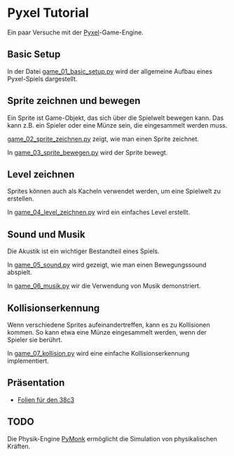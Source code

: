 # Pyxel Tutorial

Ein paar Versuche mit der [Pyxel](https://github.com/kitao/pyxel)-Game-Engine.

## Basic Setup

In der Datei [game_01_basic_setup.py](game_01_basic_setup.py) wird der allgemeine Aufbau eines
Pyxel-Spiels dargestellt.

## Sprite zeichnen und bewegen

Ein Sprite ist Game-Objekt, das sich über die Spielwelt bewegen kann. Das kann z.B. ein Spieler oder eine Münze sein, die eingesammelt werden muss.

[game_02_sprite_zeichnen.py](game_02_sprite_zeichnen.py) zeigt, wie man einen Sprite zeichnet.

In [game_03_sprite_bewegen.py](game_03_sprite_bewegen.py) wird der Sprite bewegt.

## Level zeichnen

Sprites können auch als Kacheln verwendet werden, um eine Spielwelt zu erstellen.

In [game_04_level_zeichnen.py](game_04_level_zeichnen.py) wird ein einfaches Level erstellt.

## Sound und Musik

Die Akustik ist ein wichtiger Bestandteil eines Spiels. 

In [game_05_sound.py](game_05_sound.py) wird gezeigt, wie man einen Bewegungssound abspielt.

In [game_06_musik.py](game_06_musik.py) wir die Verwendung von Musik demonstriert.

## Kollisionserkennung

Wenn verschiedene Sprites aufeinandertreffen, kann es zu Kollisionen kommen. So kann etwa eine Münze eingesammelt werden, wenn der Spieler sie berührt.

In [game_07_kollision.py](game_07_kollision.py) wird eine einfache Kollisionserkennung implementiert.


## Präsentation

- [Folien für den 38c3](https://tbs1-bo.github.io/pyxel_tutorial/38c3/slides.html)

## TODO

Die Physik-Engine [PyMonk](http://www.pymunk.org)
ermöglicht die Simulation von physikalischen Kräften.
